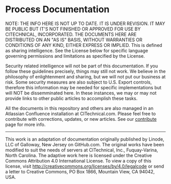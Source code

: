 Process Documentation
====================================================

NOTE: THE INFO HERE IS NOT UP TO DATE. IT IS UNDER REVISION. IT MAY BE PUBLIC BUT IT'S NOT FINISHED OR APPROVED FOR USE BY CITECHNICAL, INCORPORATED. THE DOCUMENTS HERE ARE DISTRIBUTED ON AN "AS IS" BASIS, WITHOUT WARRANTIES OR CONDITIONS OF ANY KIND, EITHER EXPRESS OR IMPLIED. This is defined as sharing intelligence. See the License below for specific language governing permissions and limitations as specified by the License.

Security related intelligence will not be part of this documentation. If you follow these guidelines precisely, things may still not work. We believe in the philosophy of enlightenment and sharing, but we will not put our business at risk. Some security measures are also subject to U.S. Export controls, therefore this information may be needed for specific implementations but will NOT be dissemminated here. In these instances, we may or may not provide links to other public articles to accomplish these tasks.

All the documents in this repository and others are also managed in an Atlassian Confluence installation at CITechnical.com. Please feel free to contribute with corrections, updates, or new articles. See our [contribute](https://github.com/citechnical/server-docs/CONTRIBUTING.md) page for more info.

***

This work is an adaptation of documentation originally published by Linode, LLC of Galloway, New Jersey on GitHub.com. The original works have been modified to suit the needs of servers at CITechnical, Inc., Fuquay-Varina, North Carolina. The adaptive work here is licensed under the Creative Commons Attribution 4.0 International License. To view a copy of this license, visit http://creativecommons.org/licenses/by/4.0/legalcode or send a letter to Creative Commons, PO Box 1866, Mountain View, CA 94042, USA.
